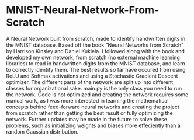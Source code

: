 # MNIST-Neural-Network-From-Scratch
A Neural Network built from scratch, made to identify handwritten digits in the MNIST database. Based off the book "Neural Networks from Scratch" by Harrison Kinsley and Daniel Kukiela. I followed along with the book and developed my own network, from scratch (no external machine learning libraries) to read in handwritten digits from the MNIST database, and learn to correctly identify them. The best results so far have occured from using ReLU and Softmax activations and using a Stochastic Gradient Descent optimizer. The different parts of the network are split up into different classes for organizational sake. main.py is the only class you need to run the network. Code is not optimized and creating the network requires some manual work, as I was more interested in learning the mathematical concepts behind feed-forward neural networks and creating the project from scratch rather than getting the best result or fully optimizing the network. Further updates may be made in the future to solve these problems, such as initializing weights and biases more effeciently than a random Gaussian distribution. 
